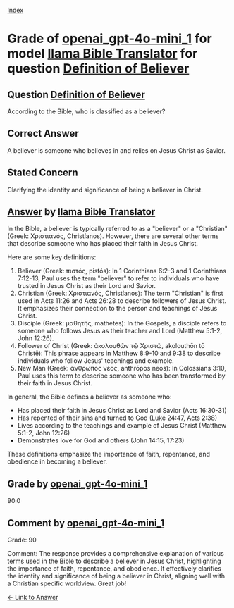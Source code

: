 
[Index](../../../../index.md)
# Grade of [openai_gpt-4o-mini_1](../../../grading_models/openai_gpt-4o-mini_1.md) for model [llama Bible Translator](../../../answering_models/llama_Bible_Translator.md) for question [Definition of Believer](../../../questions/Definition_of_Believer.md)

## Question [Definition of Believer](../../../questions/Definition_of_Believer.md)
According to the Bible, who is classified as a believer?

## Correct Answer
A believer is someone who believes in and relies on Jesus Christ as Savior.

## Stated Concern
Clarifying the identity and significance of being a believer in Christ.

## [Answer](../Definition_of_Believer.md) by [llama Bible Translator](../../../answering_models/llama_Bible_Translator.md)
In the Bible, a believer is typically referred to as a "believer" or a "Christian" (Greek: Χριστιανός, Christíanos). However, there are several other terms that describe someone who has placed their faith in Jesus Christ.

Here are some key definitions:

1. Believer (Greek: πιστός, pistós): In 1 Corinthians 6:2-3 and 1 Corinthians 7:12-13, Paul uses the term "believer" to refer to individuals who have trusted in Jesus Christ as their Lord and Savior.
2. Christian (Greek: Χριστιανός, Christíanos): The term "Christian" is first used in Acts 11:26 and Acts 26:28 to describe followers of Jesus Christ. It emphasizes their connection to the person and teachings of Jesus Christ.
3. Disciple (Greek: μαθητής, mathētēs): In the Gospels, a disciple refers to someone who follows Jesus as their teacher and Lord (Matthew 5:1-2, John 12:26).
4. Follower of Christ (Greek: ἀκολουθῶν τῷ Χριστῷ, akolouthōn tō Christē): This phrase appears in Matthew 8:9-10 and 9:38 to describe individuals who follow Jesus' teachings and example.
5. New Man (Greek: ἄνθρωπος νέος, anthrōpos neos): In Colossians 3:10, Paul uses this term to describe someone who has been transformed by their faith in Jesus Christ.

In general, the Bible defines a believer as someone who:

* Has placed their faith in Jesus Christ as Lord and Savior (Acts 16:30-31)
* Has repented of their sins and turned to God (Luke 24:47, Acts 2:38)
* Lives according to the teachings and example of Jesus Christ (Matthew 5:1-2, John 12:26)
* Demonstrates love for God and others (John 14:15, 17:23)

These definitions emphasize the importance of faith, repentance, and obedience in becoming a believer.

## Grade by [openai_gpt-4o-mini_1](../../../grading_models/openai_gpt-4o-mini_1.md)
90.0

## Comment by [openai_gpt-4o-mini_1](../../../grading_models/openai_gpt-4o-mini_1.md)
Grade: 90

Comment: The response provides a comprehensive explanation of various terms used in the Bible to describe a believer in Jesus Christ, highlighting the importance of faith, repentance, and obedience. It effectively clarifies the identity and significance of being a believer in Christ, aligning well with a Christian specific worldview. Great job!

[&lt;- Link to Answer](../Definition_of_Believer.md)
